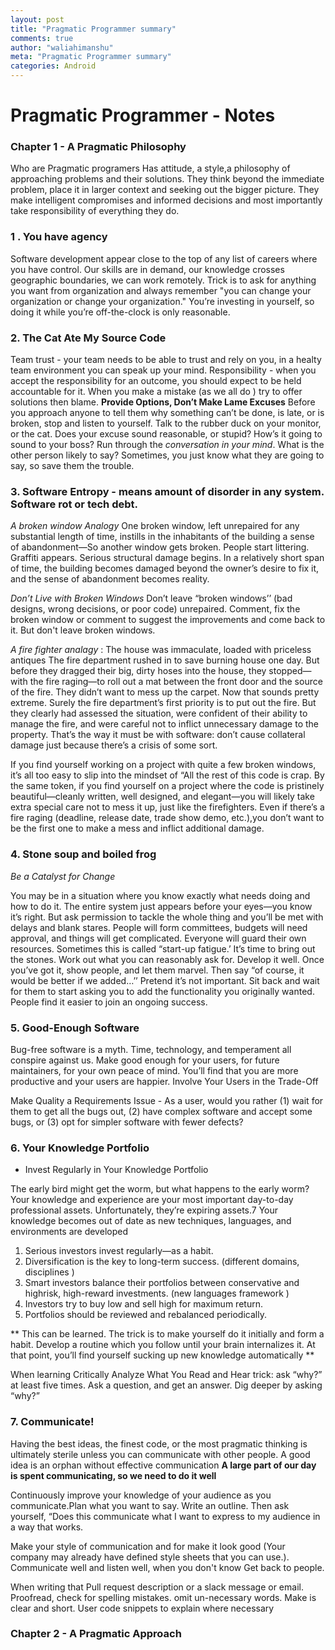 ```yaml
---
layout: post
title: "Pragmatic Programmer summary"
comments: true
author: "waliahimanshu"
meta: "Pragmatic Programmer summary"
categories: Android
---
```



# Pragmatic Programmer - Notes

### Chapter 1 - A Pragmatic Philosophy

Who are Pragmatic programers
Has attitude, a style,a philosophy of approaching problems and their solutions.
They think beyond the immediate problem, place it in  larger context and seeking out the bigger picture. 
They make intelligent compromises and informed decisions and most importantly take responsibility of everything they do.

### 1 . You have agency
Software development appear close to the top of any list of careers where
you have control. Our skills are in demand, our knowledge crosses geographic
boundaries, we can work remotely. Trick is to ask for anything you want from organization and always remember "you can change your organization or change your organization."
You’re investing in yourself, so doing it while you’re off-the-clock is only reasonable.

### 2. The Cat Ate My Source Code
Team trust - your team needs to be able to trust and rely on you, in a healty team environment you can speak up your mind.
Responsibility - when you accept the responsibility for an outcome, you should expect to be held accountable for it. When you make a mistake (as we all do ) try to offer solutions then blame.
**Provide Options, Don’t Make Lame Excuses**
Before you approach anyone to tell them why something can’t be done, is
late, or is broken, stop and listen to yourself. Talk to the rubber duck on your monitor, or the cat. Does your excuse sound reasonable, or stupid? How’s it going to sound to your boss?
Run through the *conversation in your mind*. What is the other person likely
to say? Sometimes, you just know what they are going to
say, so save them the trouble.

### 3. Software Entropy - means amount of disorder in any system. Software rot or tech debt.

*A broken window Analogy* 
One broken window, left unrepaired for any substantial length of time, instills
in the inhabitants of the building a sense of abandonment—So another window gets broken.
People start littering. Graffiti appears. Serious structural damage begins. In
a relatively short span of time, the building becomes damaged beyond the
owner’s desire to fix it, and the sense of abandonment becomes reality.

*Don’t Live with Broken Windows*
Don’t leave “broken windows’’ (bad designs, wrong decisions, or poor code)
unrepaired.  Comment, fix the broken window or comment to suggest the improvements and come back to it. But don't leave broken windows.

*A fire fighter analagy* : 
The house was immaculate, loaded with priceless antiques
The fire department rushed in to save burning house one day. But before they
dragged their big, dirty hoses into the house, they stopped—with the fire
raging—to roll out a mat between the front door and the source of the fire.
They didn’t want to mess up the carpet.
Now that sounds pretty extreme. Surely the fire department’s first priority is
to put out the fire. But they clearly had assessed
the situation, were confident of their ability to manage the fire, and were
careful not to inflict unnecessary damage to the property. That’s the way it
must be with software: don’t cause collateral damage just because there’s a
crisis of some sort.

If you find yourself working on a project with quite a few broken windows, it’s all too easy to slip into the mindset of “All the rest of this code is crap. By the same token, if you find yourself on a project where the code is
pristinely beautiful—cleanly written, well designed, and elegant—you will
likely take extra special care not to mess it up, just like the firefighters. Even if there’s a fire raging (deadline, release date, trade show demo, etc.),you don’t want to be the first one to make a mess and inflict additional damage.

### 4. Stone soup and boiled frog
*Be a Catalyst for Change*

You may be in a situation where you know exactly what needs doing and how
to do it. The entire system just appears before your eyes—you know it’s right.
But ask permission to tackle the whole thing and you’ll be met with delays
and blank stares. People will form committees, budgets will need approval,
and things will get complicated. Everyone will guard their own resources.
Sometimes this is called “start-up fatigue.’
It’s time to bring out the stones. Work out what you can reasonably ask for.
Develop it well. Once you’ve got it, show people, and let them marvel. Then
say “of course, it would be better if we added…’’ Pretend it’s not important.
Sit back and wait for them to start asking you to add the functionality you
originally wanted. People find it easier to join an ongoing success.

### 5. Good-Enough Software
Bug-free software is a myth.
Time, technology, and temperament all conspire against us.
Make good enough for your users, for future maintainers, for your own peace of mind. You’ll find that you are more productive and your users are happier.
Involve Your Users in the Trade-Off

Make Quality a Requirements Issue - As a user,
would you rather (1) wait for them to get all the bugs out, (2) have complex
software and accept some bugs, or (3) opt for simpler software with fewer
defects?


### 6. Your Knowledge Portfolio
- Invest Regularly in Your Knowledge Portfolio

The early bird might get the worm, but what happens to the early worm?
Your knowledge and
experience are your most important day-to-day professional assets.
Unfortunately, they’re expiring assets.7 Your knowledge becomes out of date
as new techniques, languages, and environments are developed

1. Serious investors invest regularly—as a habit.
2. Diversification is the key to long-term success. (different domains, disciplines )
3. Smart investors balance their portfolios between conservative and highrisk,
high-reward investments. (new languages framework )
4. Investors try to buy low and sell high for maximum return.
5. Portfolios should be reviewed and rebalanced periodically.

** This can be learned. The trick is to make yourself do it initially and
form a habit. Develop a routine which you follow until your brain internalizes
it. At that point, you’ll find yourself sucking up new knowledge automatically **

When learning Critically Analyze What You Read and Hear
trick: ask “why?” at least five times. Ask a question,
and get an answer. Dig deeper by asking “why?”


### 7. Communicate!

Having the best ideas, the finest code, or the most
pragmatic thinking is ultimately sterile unless you can communicate with
other people. A good idea is an orphan without effective communication
**A large part of our day is spent communicating, so we need to do it well**

Continuously improve your knowledge of your audience as you communicate.Plan what you want to say. Write an outline. Then ask yourself, “Does this
communicate what I want to express to my audience in a way that works.

Make your style of communication and for make it look good (Your company may already have defined style sheets that you can use.).
Communicate well and listen well, when you don't know Get back to people.

When writing that Pull request description or a slack message or email.
Proofread, check for spelling mistakes. omit un-necessary words. Make is clear and short. User code snippets to explain where necessary 

### Chapter 2 - A Pragmatic Approach

